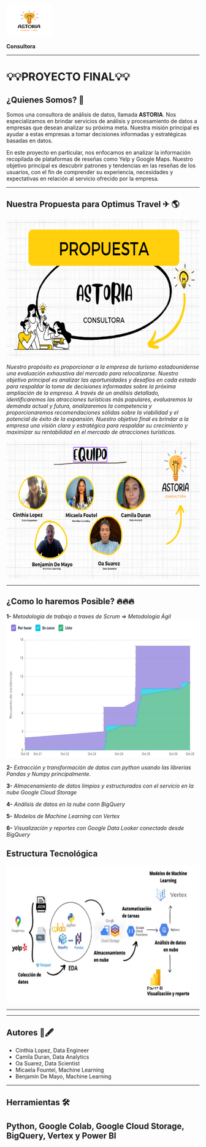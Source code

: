 <img src="images\Logo.PNG" width="120" height="82">

**Consultora**

---

#       💡💡**PROYECTO FINAL**💡💡

## **¿Quienes Somos?** 👥

 Somos una consultora de análisis de datos, llamada **ASTORIA**.
 Nos especializamos en brindar servicios de análisis y procesamiento de datos a empresas que desean analizar su próxima meta. Nuestra misión principal es ayudar a estas empresas a tomar decisiones informadas y estratégicas basadas en datos.

En este proyecto en particular, nos enfocamos en analizar la información recopilada de plataformas de reseñas como Yelp y Google Maps. Nuestro objetivo principal es descubrir patrones y tendencias en las reseñas de los usuarios, con el fin de comprender su experiencia, necesidades y expectativas en relación al servicio ofrecido por la empresa.

---

## **Nuestra Propuesta para Optimus Travel** ✈ 🌎
<img src="images\propuesta.PNG" alt="Nuestro TEAM" width="720" height="360">

_Nuestro propósito es proporcionar a la empresa de turismo estadounidense una evaluación exhaustiva del mercado para relocalizarse. Nuestro objetivo principal es analizar las oportunidades y desafíos en cada estado para respaldar la toma de decisiones informadas sobre la próxima ampliación de la empresa. A través de un análisis detallado, identificaremos las atracciones turísticas más populares, evaluaremos la demanda actual y futura, analizaremos la competencia  y proporcionaremos recomendaciones sólidas sobre la viabilidad y el potencial de éxito de la expansión. Nuestro objetivo final es brindar a la empresa una visión clara y estratégica para respaldar su crecimiento y maximizar su rentabilidad en el mercado de atracciones turísticas._

<img src="images\Equipo.PNG" alt="Nuestro TEAM" width="720" height="360">


---

## **¿Como lo haremos Posible?** 🔥🔥🔥

**1-** _Metodología de trabajo a traves de Scrum ⇒ Metodología Ágil_
<img src="images\Diagramadeflujo2.jpeg" alt="Nuestro TEAM" width="720" height="360">


**2-** _Extracción y transformación de datos con python usando las librerias Pandas y Numpy principalmente._

**3-** _Almacenamiento de datos limpios y estructurados con el servicio en la nube Google Cloud Storage_

**4-** _Análisis de datos en la nube conn BigQuery_

**5-** _Modelos de Machine Learning con Vertex_

**6-** _Visualización y reportes con Google Data Looker conectado desde BigQuery_

## **Estructura Tecnológica**

<img src="images\Tecnologias.jpg" alt="Nuestro TEAM" width="720" height="360">



---


---

## **Autores** 👥🖋️

- Cinthia Lopez, Data Engineer 
- Camila Duran, Data Analytics 
- Oa Suarez, Data Scientist 
- Micaela Fountel, Machine Learning
- Benjamin De Mayo, Machine Learning

---

## **Herramientas** 🛠

Python, Google Colab, Google Cloud Storage, BigQuery, Vertex y Power BI
---

